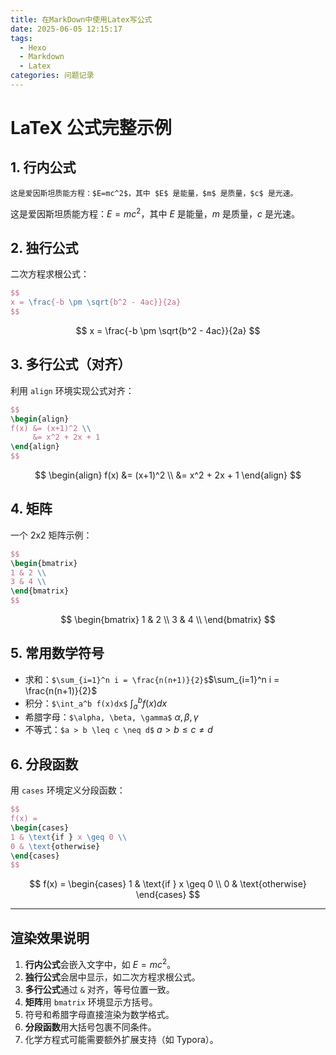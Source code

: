 ```yaml
---
title: 在MarkDown中使用Latex写公式
date: 2025-06-05 12:15:17
tags:
  - Hexo
  - Markdown
  - Latex
categories: 问题记录
---
```


# LaTeX 公式完整示例

## 1. 行内公式

```
这是爱因斯坦质能方程：$E=mc^2$，其中 $E$ 是能量，$m$ 是质量，$c$ 是光速。
```

这是爱因斯坦质能方程：$E=mc^2$，其中 $E$ 是能量，$m$ 是质量，$c$ 是光速。

## 2. 独行公式

二次方程求根公式：

```latex
$$
x = \frac{-b \pm \sqrt{b^2 - 4ac}}{2a}
$$
```


$$
x = \frac{-b \pm \sqrt{b^2 - 4ac}}{2a}
$$

## 3. 多行公式（对齐）

利用 `align` 环境实现公式对齐：

```latex
$$
\begin{align}
f(x) &= (x+1)^2 \\
     &= x^2 + 2x + 1
\end{align}
$$
```


$$
\begin{align}
f(x) &= (x+1)^2 \\
     &= x^2 + 2x + 1
\end{align}
$$

## 4. 矩阵

一个 2x2 矩阵示例：

```latex
$$
\begin{bmatrix}
1 & 2 \\
3 & 4 \\
\end{bmatrix}
$$
```


$$
\begin{bmatrix}
1 & 2 \\
3 & 4 \\
\end{bmatrix}
$$

## 5. 常用数学符号

- 求和：`$\sum_{i=1}^n i = \frac{n(n+1)}{2}$`$\sum_{i=1}^n i = \frac{n(n+1)}{2}$
- 积分：`$\int_a^b f(x)dx$` $\int_a^b f(x)dx$
- 希腊字母：`$\alpha, \beta, \gamma$` $\alpha, \beta, \gamma$
- 不等式：`$a > b \leq c \neq d$` $a > b \leq c \neq d$

## 6. 分段函数

用 `cases` 环境定义分段函数：

```latex
$$
f(x) = 
\begin{cases} 
1 & \text{if } x \geq 0 \\
0 & \text{otherwise}
\end{cases}
$$
```


$$
f(x) = 
\begin{cases} 
1 & \text{if } x \geq 0 \\
0 & \text{otherwise}
\end{cases}
$$

---

## 渲染效果说明

1. **行内公式**会嵌入文字中，如 $E=mc^2$。
2. **独行公式**会居中显示，如二次方程求根公式。
3. **多行公式**通过 `&` 对齐，等号位置一致。
4. **矩阵**用 `bmatrix` 环境显示方括号。
5. 符号和希腊字母直接渲染为数学格式。
6. **分段函数**用大括号包裹不同条件。
7. 化学方程式可能需要额外扩展支持（如 Typora）。
